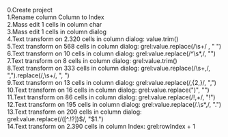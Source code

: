 0.Create project <br>
1.Rename column Column to Index <br>
2.Mass edit 1 cells in column char <br>
3.Mass edit 1 cells in column dialog <br>
4.Text transform on 2.320 cells in column dialog: value.trim() <br>
5.Text transform on 568 cells in column dialog: grel:value.replace(/\s+/ , " ") <br>
6.Text transform on 10 cells in column dialog: grel:value.replace(/^\s*,/, "") <br>
7.Text transform on 8 cells in column dialog: grel:value.trim() <br>
8.Text transform on 333 cells in column dialog: grel:value.replace(/\s+,/, ",").replace(/,\s+/, ", ") <br>
9.Text transform on 13 cells in column dialog: grel:value.replace(/,{2,}/, ",") <br>
10.Text transform on 16 cells in column dialog: grel:value.replace(")", "") <br>
11.Text transform on 86 cells in column dialog: grel:value.replace(/!,+/, "!") <br>
12.Text transform on 195 cells in column dialog: grel:value.replace(/\.\s*,/, ".") <br>
13.Text transform on 209 cells in column dialog: grel:value.replace(/([^.!?])$/, "$1.") <br>
14.Text transform on 2.390 cells in column Index: grel:rowIndex + 1 
